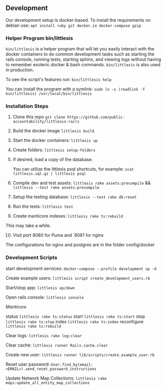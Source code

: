 ## Development

Our development setup is docker-based. To install the requirements on debian use: `apt install ruby git docker.io docker-compose gzip`

### Helper Program bin/littlesis

`bin/littlesis` is a helper program that will let you easily interact with the docker containers to do common development tasks such as starting the rails console, running tests, starting sphinx, and viewing logs without having to remember esoteric docker & bash commands. `bin/littlesis` is also used in production.

To see the script's features run: `bin/littlesis help`

You can install the program with a symlink: `sudo ln -s (readlink -f bin/littlesis) /usr/local/bin/littlesis`

### Installation Steps

1) Clone this repo `git clone https://github.com/public-accountability/littlesis-rails`

2) Build the docker image `littlesis build`

3) Start the docker containers: `littlesis up`

4) Create folders:  `littlesis setup-folders`

5) If desired, load a copy of the database.

   You can utilize the littlesis psql shortcuts, for example: `zcat littlesis.sql.gz | littlesis psql`

6) Compile dev and test assets: `littlesis rake assets:precompile` && `littlesis --test rake assets:precompile`

7) Setup the testing database: `littlesis --test rake db:reset`

8) Run the tests: `littlesis test`

9) Create manticore indexes: `littlesis rake ts:rebuild`

This may take a while.

10) Visit port 8080 for Puma and `8081 for nginx

The configurations for nginx and postgres are in the folder config/docker

### Development Scripts

start development services: `docker-compose --profile development up -d`

Create example users: `littlesis script create_development_users.rb`

Start/stop app: `littlesis up/down`

Open rails console: `littlesis console`

*Manticore*

status `littlesis rake ts:status`
start `littlesis rake ts:start`
stop `littlesis rake ts:stop`
index `littlesis rake ts:index`
reconfigure `littlesis rake ts:rebuild`



Clear logs:  `littlesis rake log:clear`

Clear cache: `littlesis runner Rails.cache.clear`

Create new user: `littlesis runner lib/scripts/create_example_user.rb`

Reset user password:  `User.find_by(email: <EMAIL>).send_reset_password_instructions`

Update Network Map Collections: `littlesis rake maps:update_all_entity_map_collections`
